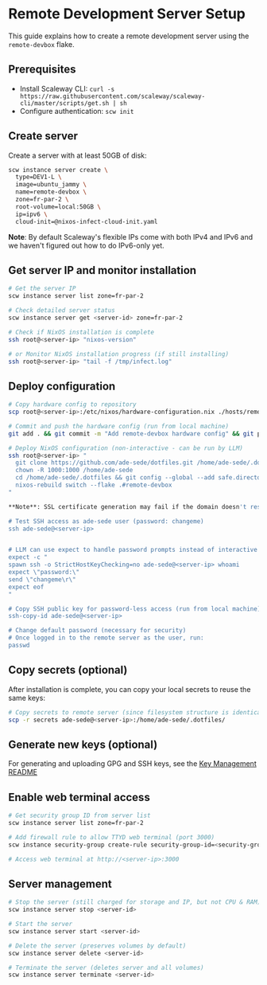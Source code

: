 # Remote Development Server Setup

This guide explains how to create a remote development server using the `remote-devbox` flake.

## Prerequisites

- Install Scaleway CLI: `curl -s https://raw.githubusercontent.com/scaleway/scaleway-cli/master/scripts/get.sh | sh`
- Configure authentication: `scw init`

## Create server

Create a server with at least 50GB of disk:

```bash
scw instance server create \
  type=DEV1-L \
  image=ubuntu_jammy \
  name=remote-devbox \
  zone=fr-par-2 \
  root-volume=local:50GB \
  ip=ipv6 \
  cloud-init=@nixos-infect-cloud-init.yaml
```

**Note**: By default Scaleway's flexible IPs come with both IPv4 and IPv6 and we haven't figured out how to do IPv6-only yet.

## Get server IP and monitor installation

```bash
# Get the server IP
scw instance server list zone=fr-par-2

# Check detailed server status
scw instance server get <server-id> zone=fr-par-2

# Check if NixOS installation is complete
ssh root@<server-ip> "nixos-version"

# or Monitor NixOS installation progress (if still installing)
ssh root@<server-ip> "tail -f /tmp/infect.log"
```

## Deploy configuration

```bash
# Copy hardware config to repository
scp root@<server-ip>:/etc/nixos/hardware-configuration.nix ./hosts/remote-devbox/nixos/hardware-config.nix

# Commit and push the hardware config (run from local machine)
git add . && git commit -m "Add remote-devbox hardware config" && git push

# Deploy NixOS configuration (non-interactive - can be run by LLM)
ssh root@<server-ip> "
  git clone https://github.com/ade-sede/dotfiles.git /home/ade-sede/.dotfiles
  chown -R 1000:1000 /home/ade-sede
  cd /home/ade-sede/.dotfiles && git config --global --add safe.directory /home/ade-sede/.dotfiles
  nixos-rebuild switch --flake .#remote-devbox
"

**Note**: SSL certificate generation may fail if the domain doesn't resolve yet, but the core NixOS deployment will succeed.

# Test SSH access as ade-sede user (password: changeme)
ssh ade-sede@<server-ip>


# LLM can use expect to handle password prompts instead of interactive commands until for all further commands, until we have setup password-less connection:
expect -c "
spawn ssh -o StrictHostKeyChecking=no ade-sede@<server-ip> whoami
expect \"password:\"
send \"changeme\r\"
expect eof
"

# Copy SSH public key for password-less access (run from local machine)
ssh-copy-id ade-sede@<server-ip>

# Change default password (necessary for security)
# Once logged in to the remote server as the user, run:
passwd
```

## Copy secrets (optional)

After installation is complete, you can copy your local secrets to reuse the same keys:

```bash
# Copy secrets to remote server (since filesystem structure is identical)
scp -r secrets ade-sede@<server-ip>:/home/ade-sede/.dotfiles/
```

## Generate new keys (optional)

For generating and uploading GPG and SSH keys, see the [Key Management README](./KEY_MANAGEMENT.md)

## Enable web terminal access

```bash
# Get security group ID from server list
scw instance server list zone=fr-par-2

# Add firewall rule to allow TTYD web terminal (port 3000)
scw instance security-group create-rule security-group-id=<security-group-id> direction=inbound action=accept protocol=TCP dest-port-from=3000 dest-port-to=3000 ip-range=0.0.0.0/0 zone=fr-par-2

# Access web terminal at http://<server-ip>:3000
```

## Server management

```bash
# Stop the server (still charged for storage and IP, but not CPU & RAM)
scw instance server stop <server-id>

# Start the server
scw instance server start <server-id>

# Delete the server (preserves volumes by default)
scw instance server delete <server-id>

# Terminate the server (deletes server and all volumes)
scw instance server terminate <server-id>
```
